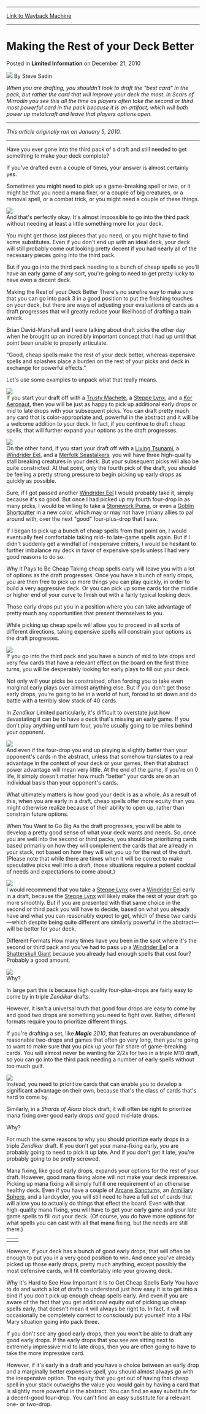 
---
[Link to Wayback Machine](https://web.archive.org/web/20220627052057/https://magic.wizards.com/en/articles/archive/limited-information/making-rest-your-deck-better-2010-12-17)

[_metadata_:author]:- "Steve Sadin"
[_metadata_:description]:- "When you are drafting, you shouldn't look to draft the `best card` in the pack, but rather the card that will improve your deck the most. In Scars of Mirrodin you see this all the time as players often take the second or third most powerful card in the pack because it is an artifact, which will both power up metalcraft and leave that players options open."
[_metadata_:generator]:- "Drupal 7 (http://drupal.org)"
[_metadata_:node]:- "191411"
[_metadata_:path_date]:- "2010-12-17"
[_metadata_:publish_date]:- "2010-12-21"
[_metadata_:source]:- "div-main-content"
[_metadata_:title]:- "Making the Rest of your Deck Better"
[_metadata_:wayback_capture_timestamp]:- "2022-06-27 05:20:57"
[_metadata_:wayback_raw_url]:- "https://web.archive.org/web/20220627052057id_/https://magic.wizards.com/en/articles/archive/limited-information/making-rest-your-deck-better-2010-12-17"
[_metadata_:wayback_url]:- "https://magic.wizards.com/en/articles/archive/limited-information/making-rest-your-deck-better-2010-12-17"
---


Making the Rest of your Deck Better
===================================



 Posted in **Limited Information**
 on December 21, 2010 






![](https://media.magic.wizards.com/styles/auth_small/public/images/person/authorpic_SteveSadin.jpg)
By Steve Sadin











*When you are drafting, you shouldn't look to draft the "best card" in the pack, but rather the card that will improve your deck the most. In Scars of Mirrodin you see this all the time as players often take the second or third most powerful card in the pack because it is an artifact, which will both power up metalcraft and leave that players options open.*



---

*This article originally ran on January 5, 2010.*



---

  
Have you ever gone into the third pack of a draft and still needed to get something to make your deck complete? 

If you've drafted even a couple of times, your answer is almost certainly yes.

Sometimes you might need to pick up a game-breaking spell or two, or it might be that you need a mana fixer, or a couple of big creatures, or a removal spell, or a combat trick, or you might need a couple of these things.

![](https://media.wizards.com/legacy//mtg/images/daily/li/li72_hope.jpg)  
And that's perfectly okay. It's almost impossible to go into the third pack without needing at least a little something more for your deck. 

You might get those last pieces that you need, or you might have to find some substitutes. Even if you don't end up with an ideal deck, your deck will still probably come out looking pretty decent if you had nearly all of the necessary pieces going into the third pack.

But if you go into the third pack needing to a bunch of cheap spells so you'll have an early game of any sort, you're going to need to get pretty lucky to have even a decent deck.

Making the Rest of your Deck Better
There's no surefire way to make sure that you can go into pack 3 in a good position to put the finishing touches on your deck, but there are ways of adjusting your evaluations of cards as a draft progresses that will greatly reduce your likelihood of drafting a train wreck.

Brian David-Marshall and I were talking about draft picks the other day when he brought up an incredibly important concept that I had up until that point been unable to properly articulate.

"Good, cheap spells make the rest of your deck better, whereas expensive spells and splashes place a burden on the rest of your picks and deck in exchange for powerful effects."

Let's use some examples to unpack what that really means.

![](https://web.archive.org/web/20130605214329im_/http://wizards.com/mtg/images/daily/li/li72_3Cards1.jpg)  
If you start your draft off with a [Trusty Machete](https://gatherer.wizards.com/Pages/Card/Details.aspx?name=Trusty+Machete), a [Steppe Lynx](https://gatherer.wizards.com/Pages/Card/Details.aspx?name=Steppe+Lynx), and a [Kor Aeronaut](https://gatherer.wizards.com/Pages/Card/Details.aspx?name=Kor+Aeronaut), then you will be just as happy to pick up additional early drops *or* mid to late drops with your subsequent picks. You can draft pretty much any card that is color-appropriate and, powerful in the abstract and it will be a welcome addition to your deck. In fact, if you continue to draft cheap spells, that will further expand your options as the draft progresses.

![](https://web.archive.org/web/20130605220303im_/http://wizards.com/mtg/images/daily/li/li72_3Cards2.jpg)  
On the other hand, if you start your draft off with a [Living Tsunami](https://gatherer.wizards.com/Pages/Card/Details.aspx?name=Living+Tsunami), a [Windrider Eel](https://gatherer.wizards.com/Pages/Card/Details.aspx?name=Windrider+Eel), and a [Merfolk Seastalkers](https://gatherer.wizards.com/Pages/Card/Details.aspx?name=Merfolk+Seastalkers), you will have three high-quality stall breaking creatures in your deck. But your subsequent picks will also be quite constricted. At that point, only the fourth pick of the draft, you should be feeling a pretty strong pressure to begin picking up early drops as quickly as possible.

Sure, if I got passed another [Windrider Eel](https://gatherer.wizards.com/Pages/Card/Details.aspx?name=Windrider+Eel) I would probably take it, simply because it's so good. But once I had picked up my fourth four-drop in as many picks, I would be willing to take a [Stonework Puma](https://gatherer.wizards.com/Pages/Card/Details.aspx?name=Stonework+Puma), or even a [Goblin Shortcutter](https://gatherer.wizards.com/Pages/Card/Details.aspx?name=Goblin+Shortcutter) in a new color, which may or may not have (m)any allies to pal around with, over the next "good" four-plus-drop that I saw.

If I began to pick up a bunch of cheap spells from that point on, I would eventually feel comfortable taking mid- to late-game spells again. But if I didn't suddenly get a windfall of inexpensive critters, I would be hesitant to further imbalance my deck in favor of expensive spells unless I had very good reasons to do so.

Why it Pays to Be Cheap
Taking cheap spells early will leave you with a lot of options as the draft progresses. Once you have a bunch of early drops, you are then free to pick up more things you can play quickly, in order to build a very aggressive deck. Or you can pick up some cards for the middle or higher end of your curve to finish out with a fairly typical looking deck. 

Those early drops put you in a position where you can take advantage of pretty much any opportunities that present themselves to you.

While picking up cheap spells will allow you to proceed in all sorts of different directions, taking expensive spells will constrain your options as the draft progresses.

![](https://media.wizards.com/legacy//mtg/images/daily/li/li72_tops1.jpg)  
If you go into the third pack and you have a bunch of mid to late drops and very few cards that have a relevant effect on the board on the first three turns, you will be desperately looking for early plays to fill out your deck. 

Not only will your picks be constrained, often forcing you to take even marginal early plays over almost anything else. But if you don't get those early drops, you're going to be in a world of hurt, forced to sit down and do battle with a terribly slow stack of 40 cards.

In *Zendikar* Limited particularly, it's difficult to overstate just how devastating it can be to have a deck that's missing an early game. If you don't play anything until turn four, you're usually going to be miles behind your opponent. 

![](https://media.wizards.com/legacy//mtg/images/daily/li/li72_tops2.jpg)  
And even if the four-drop you end up playing is slightly better than your opponent's cards in the abstract, unless that somehow translates to a real advantage in the context of your deck or your games, then that abstract power advantage will mean very little. At the end of the game, if you're on 0 life, it simply doesn't matter how much "better" your cards are on an individual basis than your opponent's cards.

What ultimately matters is how good your deck is as a whole. As a result of this, when you are early in a draft, cheap spells offer more equity than you might otherwise realize because of their ability to open up, rather than constrain future options. 

When You Want to Go Big
As the draft progresses, you will be able to develop a pretty good sense of what your deck wants and needs. So, once you are well into the second or third packs, you should be prioritizing cards based primarily on how they will complement the cards that are already in your stack, not based on how they will set you up for the rest of the draft. (Please note that while there are times when it will be correct to make speculative picks well into a draft, those situations require a potent cocktail of needs and expectations to come about.)

![](https://media.wizards.com/legacy//mtg/images/daily/li/li72_lynxvseel.jpg)  
I would recommend that you take a [Steppe Lynx](https://gatherer.wizards.com/Pages/Card/Details.aspx?name=Steppe+Lynx) over a [Windrider Eel](https://gatherer.wizards.com/Pages/Card/Details.aspx?name=Windrider+Eel) early in a draft, because the [Steppe Lynx](https://gatherer.wizards.com/Pages/Card/Details.aspx?name=Steppe+Lynx) will likely make the rest of your draft go more smoothly. But if you are presented with that same choice in the second or third pack you will have to decide, based on what you already have and what you can reasonably expect to get, which of these two cards—which despite being quite different are similarly powerful in the abstract—will be better for your deck. 

Different Formats
How many times have you been in the spot where it's the second or third pack and you've had to pass up a [Windrider Eel](https://gatherer.wizards.com/Pages/Card/Details.aspx?name=Windrider+Eel) or a [Shatterskull Giant](https://gatherer.wizards.com/Pages/Card/Details.aspx?name=Shatterskull+Giant) because you already had enough spells that cost four? Probably a good amount.

![](https://web.archive.org/web/20130606221606im_/http://wizards.com/mtg/images/daily/li/li72_zenCards.jpg)  
Why?

In large part this is because high quality four-plus-drops are fairly easy to come by in triple *Zendikar* drafts. 

However, it isn't a universal truth that good four drops are easy to come by and good two drops are something you need to fight over. Rather, different formats require you to prioritize different things.

If you're drafting a set, like ***Magic** 2010*, that features an overabundance of reasonable two-drops and games that often go very long, then you're going to want to make sure that you pick up your fair share of game-breaking cards. You will almost never be wanting for 2/2s for two in a triple M10 draft, so you can go into the third pack needing a number of early spells without too much guilt.

![](https://web.archive.org/web/20130605222804im_/http://wizards.com/mtg/images/daily/li/li72_m10Cards.jpg)  
Instead, you need to prioritize cards that can enable you to develop a significant advantage on their own, because that's the class of cards that's hard to come by.

Similarly, in a *Shards of Alara* block draft, it will often be right to prioritize mana fixing over good early drops *and* good mid-late drops. 

Why? 

For much the same reasons to why you should prioritize early drops in a triple *Zendikar* draft. If you don't get your mana-fixing early, you are probably going to need to pick it up late. And if you don't get it late, you're probably going to be pretty screwed.

Mana fixing, like good early drops, expands your options for the rest of your draft. However, good mana fixing alone will not make your deck impressive. Picking up mana fixing will simply fulfill one requirement of an otherwise healthy deck. Even if you have a couple of [Arcane Sanctum](https://gatherer.wizards.com/Pages/Card/Details.aspx?name=Arcane+Sanctum)s, an [Armillary Sphere](https://gatherer.wizards.com/Pages/Card/Details.aspx?name=Armillary+Sphere), and a landcycler, you will still need to have a full set of cards that will allow you to actually do things that effect the board. Even with that high-quality mana fixing, you will have to get your early game and your late game spells to fill out your deck. (Of course, you do have more options for what spells you can cast with all that mana fixing, but the needs are still there.)



|  |  |
| --- | --- |
|  |  |

However, if your deck has a bunch of good early drops, that will often be enough to put you in a very good position to win. And once you've already picked up those early drops, pretty much anything, except possibly the most defensive cards, will fit comfortably into your growing deck.

Why it's Hard to See How Important it Is to Get Cheap Spells Early
You have to do and watch a lot of drafts to understand just how easy it is to get into a bind if you don't pick up enough cheap spells early. And even if you are aware of the fact that you get additional equity out of picking up cheap spells early, that doesn't mean it will always be right to. In fact, it will occasionally be completely correct to consciously put yourself into a Hail Mary situation going into pack three.

If you don't see any good early drops, then you won't be able to draft any good early drops. If the early drops that you see are sitting next to extremely impressive mid to late drops, then you are often going to have to take the more impressive card. 

However, if it's early in a draft and you have a choice between an early drop and a marginally better expensive spell, you should almost always go with the inexpensive option. The equity that you get out of having that cheap spell in your stack outweighs the value you would gain by having a card that is slightly more powerful in the abstract. You can find an easy substitute for a decent-good four-drop. You can't find an easy substitute for a relevant one- or two-drop.







